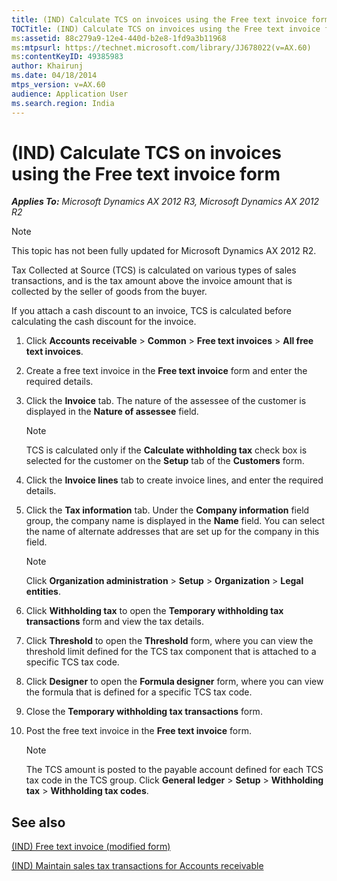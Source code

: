 ```yaml
---
title: (IND) Calculate TCS on invoices using the Free text invoice form
TOCTitle: (IND) Calculate TCS on invoices using the Free text invoice form
ms:assetid: 88c279a9-12e4-440d-b2e8-1fd9a3b11968
ms:mtpsurl: https://technet.microsoft.com/library/JJ678022(v=AX.60)
ms:contentKeyID: 49385983
author: Khairunj
ms.date: 04/18/2014
mtps_version: v=AX.60
audience: Application User
ms.search.region: India
---
```


# (IND) Calculate TCS on invoices using the Free text invoice form 


_**Applies To:** Microsoft Dynamics AX 2012 R3, Microsoft Dynamics AX 2012 R2_


> [!NOTE]
> <P>This topic has not been fully updated for Microsoft Dynamics AX 2012 R2.</P>



Tax Collected at Source (TCS) is calculated on various types of sales transactions, and is the tax amount above the invoice amount that is collected by the seller of goods from the buyer.

If you attach a cash discount to an invoice, TCS is calculated before calculating the cash discount for the invoice.

1.  Click **Accounts receivable** \> **Common** \> **Free text invoices** \> **All free text invoices**.

2.  Create a free text invoice in the **Free text invoice** form and enter the required details.

3.  Click the **Invoice** tab. The nature of the assessee of the customer is displayed in the **Nature of assessee** field.
    

    > [!NOTE]
    > <P>TCS is calculated only if the <STRONG>Calculate withholding tax</STRONG> check box is selected for the customer on the <STRONG>Setup</STRONG> tab of the <STRONG>Customers</STRONG> form.</P>



4.  Click the **Invoice lines** tab to create invoice lines, and enter the required details.

5.  Click the **Tax information** tab. Under the **Company information** field group, the company name is displayed in the **Name** field. You can select the name of alternate addresses that are set up for the company in this field.
    

    > [!NOTE]
    > <P>Click <STRONG>Organization administration</STRONG> &gt; <STRONG>Setup</STRONG> &gt; <STRONG>Organization</STRONG> &gt; <STRONG>Legal entities</STRONG>.</P>



6.  Click **Withholding tax** to open the **Temporary withholding tax transactions** form and view the tax details.

7.  Click **Threshold** to open the **Threshold** form, where you can view the threshold limit defined for the TCS tax component that is attached to a specific TCS tax code.

8.  Click **Designer** to open the **Formula designer** form, where you can view the formula that is defined for a specific TCS tax code.

9.  Close the **Temporary withholding tax transactions** form.

10. Post the free text invoice in the **Free text invoice** form.
    

    > [!NOTE]
    > <P>The TCS amount is posted to the payable account defined for each TCS tax code in the TCS group. Click <STRONG>General ledger</STRONG> &gt; <STRONG>Setup</STRONG> &gt; <STRONG>Withholding tax</STRONG> &gt; <STRONG>Withholding tax codes</STRONG>.</P>



## See also

[(IND) Free text invoice (modified form)](https://technet.microsoft.com/library/jj664875\(v=ax.60\))

[(IND) Maintain sales tax transactions for Accounts receivable](ind-maintain-sales-tax-transactions-for-accounts-receivable.md)

  



